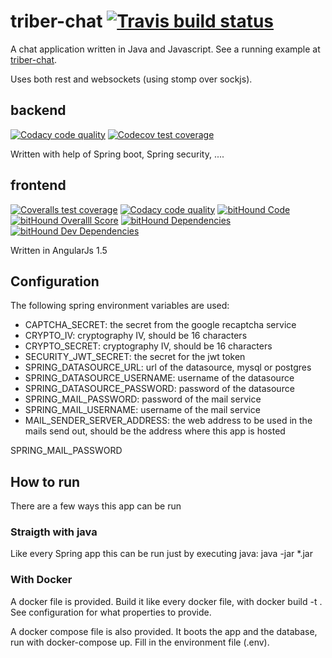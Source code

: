 # triber-chat [![Travis build status](https://img.shields.io/travis/triberraar/triber-chat/develop.svg)](https://travis-ci.org/triberraar/triber-chat)
A chat application written in Java and Javascript. See a running example at [triber-chat](https://triber-chat.herokuapp.com/).

Uses both rest and websockets (using stomp over sockjs).
## backend
[![Codacy code quality](https://img.shields.io/codacy/a94181c1ecb643dc9a6686dba37960c3/develop.svg)](https://www.codacy.com/app/geertolaerts/triber-chat/dashboard)
[![Codecov test coverage](https://img.shields.io/codecov/c/github/triberraar/triber-chat/develop.svg)](https://codecov.io/github/triberraar/triber-chat?branch=develop)

Written with help of Spring boot, Spring security, ....

## frontend
[![Coveralls test coverage](https://img.shields.io/coveralls/triberraar/triber-chat/develop.svg)](https://coveralls.io/github/triberraar/triber-chat?branch=develop)
[![Codacy code quality](https://img.shields.io/codacy/a94181c1ecb643dc9a6686dba37960c3/develop.svg)](https://www.codacy.com/app/geertolaerts/triber-chat/dashboard)
[![bitHound Code](https://www.bithound.io/github/triberraar/triber-chat/badges/code.svg?style=flat-square)](https://www.bithound.io/github/triberraar/triber-chat)
[![bitHound Overalll Score](https://www.bithound.io/github/triberraar/triber-chat/badges/score.svg?style=flat-square)](https://www.bithound.io/github/triberraar/triber-chat)
[![bitHound Dependencies](https://www.bithound.io/github/triberraar/triber-chat/badges/dependencies.svg?style=flat-square)](https://www.bithound.io/github/triberraar/triber-chat/develop/dependencies/npm)
[![bitHound Dev Dependencies](https://www.bithound.io/github/triberraar/triber-chat/badges/devDependencies.svg?style=flat-square)](https://www.bithound.io/github/triberraar/triber-chat/develop/dependencies/npm)

Written in AngularJs 1.5

## Configuration
The following spring environment variables are used:
* CAPTCHA_SECRET: the secret from the google recaptcha service
* CRYPTO_IV: cryptography IV, should be 16 characters
* CRYPTO_SECRET: cryptography IV, should be 16 characters
* SECURITY_JWT_SECRET: the secret for the jwt token
* SPRING_DATASOURCE_URL: url of the datasource, mysql or postgres
* SPRING_DATASOURCE_USERNAME: username of the datasource
* SPRING_DATASOURCE_PASSWORD: password of the datasource
* SPRING_MAIL_PASSWORD: password of the mail service
* SPRING_MAIL_USERNAME: username of the mail service
* MAIL_SENDER_SERVER_ADDRESS: the web address to be used in the mails send out, should be the address where this app is hosted

SPRING_MAIL_PASSWORD

## How to run
There are a few ways this app can be run

### Straigth with java
Like every Spring app this can be run just by executing java: java -jar *.jar

### With Docker
A docker file is provided. Build it like every docker file, with docker build -t <your tag> . See configuration for what properties to provide.

A docker compose file is also provided. It boots the app and the database, run with docker-compose up.  Fill in the environment file (.env). 